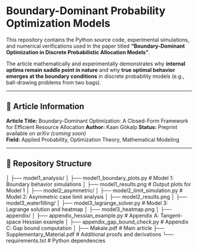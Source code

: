 # Boundary-Dominant Probability Optimization Models

This repository contains the Python source code, experimental simulations, and numerical verifications used in the paper titled **“Boundary-Dominant Optimization in Discrete Probabilistic Allocation Models”**.

The article mathematically and experimentally demonstrates why **internal optima remain saddle point in nature** and why **true optimal behavior emerges at the boundary conditions** in discrete probability models (e.g., ball-drawing problems from two bags).

---

## 📄 Article Information

**Article Title:** Boundary-Dominant Optimization: A Closed-Form Framework for Efficient Resource Allocation
**Author:** Kaan Gökalp 
**Status:** Preprint available on *arXiv (coming soon)*  
**Field:** Applied Probability, Optimization Theory, Mathematical Modeling  

---

## 📁 Repository Structure
│
├── model1_analysis/
│ ├── model1_boundary_plots.py # Model 1: Boundary behavior simulations
│ ├── model1_results.png # Output plots for Model 1
│
├── model2_asymmetric/
│ ├── model2_limit_simulation.py # Model 2: Asymmetric case limit analysis
│ ├── model2_results.png
│
├── model3_waterfilling/
│ ├── model3_lagrange_solver.py # Model 3: Lagrange solution and heatmap
│ ├── model3_heatmap.png
│
├── appendix/
│ ├── appendix_hessian_example.py # Appendix A: Tangent-space Hessian example
│ ├── appendix_gap_bound_check.py # Appendix C: Gap bound computation
│
├── Makale.pdf # Main article
├── Supplementary_Material.pdf # Additional proofs and derivations
└── requirements.txt # Python dependencies
